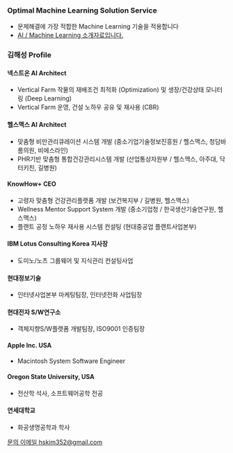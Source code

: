 ### Optimal Machine Learning Solution Service
- 문제해결에 가장 적합한 Machine Learning 기술을 적용합니다
- [AI / Machine Learning 소개자료입니다.](/ai-intro-v1.4.0.pdf)

### 김해성 Profile

#### 넥스트온 AI Architect
- Vertical Farm 작물의 재배조건 최적화 (Optimization) 및 생장/건강상태 모니터링 (Deep Learning)
- Vertical Farm 운영, 건설 노하우 공유 및 재사용 (CBR)
#### 헬스맥스 AI Architect
- 맞춤형 비만관리큐레이션 시스템 개발 (중소기업기술정보진흥원 / 헬스맥스, 청담바롬의원, 비에스라인)
- PHR기반 맞춤형 통합건강관리시스템 개발 (산업통상자원부 / 헬스맥스, 아주대, 닥터키친, 길병원)
#### KnowHow+ CEO
- 고령자 맞춤형 건강관리플랫폼 개발 (보건복지부 / 길병원, 헬스맥스)
- Wellness Mentor Support System 개발 (중소기업청 / 한국생산기술연구원, 헬스맥스)
- 플랜트 공정 노하우 재사용 시스템 컨설팅 (현대중공업 플랜트사업본부)
#### IBM Lotus Consulting Korea 지사장
- 도미노/노츠 그룹웨어 및 지식관리 컨설팅사업
#### 현대정보기술
- 인터넷사업본부 마케팅팀장, 인터넷전화 사업팀장
#### 현대전자 S/W연구소
- 객체지향S/W플랫폼 개발팀장, ISO9001 인증팀장
#### Apple Inc. USA
- Macintosh System Software Engineer
#### Oregon State University, USA
- 전산학 석사, 소프트웨어공학 전공
#### 연세대학교
- 화공생명공학과 학사

[문의 이메일 hskim352@gmail.com](mailto:hskim352@gmail.com)
